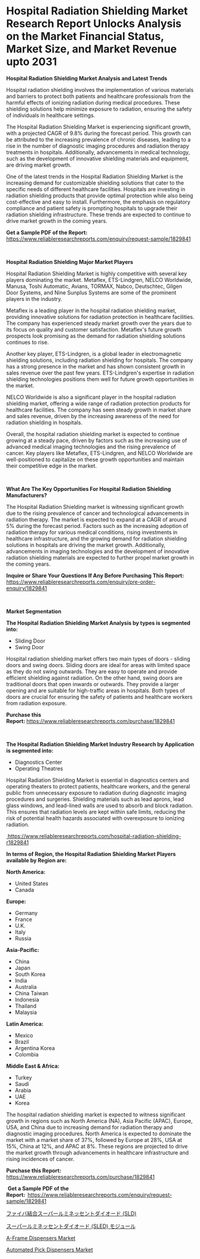 <p><h1>Hospital Radiation Shielding Market Research Report Unlocks Analysis on the Market Financial Status, Market Size, and Market Revenue upto 2031</h1></p><p><strong>Hospital Radiation Shielding Market Analysis and Latest Trends</strong></p>
<p><p>Hospital radiation shielding involves the implementation of various materials and barriers to protect both patients and healthcare professionals from the harmful effects of ionizing radiation during medical procedures. These shielding solutions help minimize exposure to radiation, ensuring the safety of individuals in healthcare settings.</p><p>The Hospital Radiation Shielding Market is experiencing significant growth, with a projected CAGR of 9.8% during the forecast period. This growth can be attributed to the increasing prevalence of chronic diseases, leading to a rise in the number of diagnostic imaging procedures and radiation therapy treatments in hospitals. Additionally, advancements in medical technology, such as the development of innovative shielding materials and equipment, are driving market growth.</p><p>One of the latest trends in the Hospital Radiation Shielding Market is the increasing demand for customizable shielding solutions that cater to the specific needs of different healthcare facilities. Hospitals are investing in radiation shielding products that provide optimal protection while also being cost-effective and easy to install. Furthermore, the emphasis on regulatory compliance and patient safety is prompting hospitals to upgrade their radiation shielding infrastructure. These trends are expected to continue to drive market growth in the coming years.</p></p>
<p><strong>Get a Sample PDF of the Report:&nbsp;</strong> <a href="https://www.reliableresearchreports.com/enquiry/request-sample/1829841">https://www.reliableresearchreports.com/enquiry/request-sample/1829841</a></p>
<p>&nbsp;</p>
<p><strong>Hospital Radiation Shielding Major Market Players</strong></p>
<p><p>Hospital Radiation Shielding Market is highly competitive with several key players dominating the market. Metaflex, ETS-Lindgren, NELCO Worldwide, Manusa, Toshi Automatic, Avians, TORMAX, Nabco, Deutschtec, Gilgen Door Systems, and Nine Sunplus Systems are some of the prominent players in the industry.</p><p>Metaflex is a leading player in the hospital radiation shielding market, providing innovative solutions for radiation protection in healthcare facilities. The company has experienced steady market growth over the years due to its focus on quality and customer satisfaction. Metaflex's future growth prospects look promising as the demand for radiation shielding solutions continues to rise.</p><p>Another key player, ETS-Lindgren, is a global leader in electromagnetic shielding solutions, including radiation shielding for hospitals. The company has a strong presence in the market and has shown consistent growth in sales revenue over the past few years. ETS-Lindgren's expertise in radiation shielding technologies positions them well for future growth opportunities in the market.</p><p>NELCO Worldwide is also a significant player in the hospital radiation shielding market, offering a wide range of radiation protection products for healthcare facilities. The company has seen steady growth in market share and sales revenue, driven by the increasing awareness of the need for radiation shielding in hospitals.</p><p>Overall, the hospital radiation shielding market is expected to continue growing at a steady pace, driven by factors such as the increasing use of advanced medical imaging technologies and the rising prevalence of cancer. Key players like Metaflex, ETS-Lindgren, and NELCO Worldwide are well-positioned to capitalize on these growth opportunities and maintain their competitive edge in the market.</p></p>
<p>&nbsp;</p>
<p><strong>What Are The Key Opportunities For Hospital Radiation Shielding Manufacturers?</strong></p>
<p><p>The Hospital Radiation Shielding market is witnessing significant growth due to the rising prevalence of cancer and technological advancements in radiation therapy. The market is expected to expand at a CAGR of around 5% during the forecast period. Factors such as the increasing adoption of radiation therapy for various medical conditions, rising investments in healthcare infrastructure, and the growing demand for radiation shielding solutions in hospitals are driving the market growth. Additionally, advancements in imaging technologies and the development of innovative radiation shielding materials are expected to further propel market growth in the coming years.</p></p>
<p><strong>Inquire or Share Your Questions If Any Before Purchasing This Report:</strong> <a href="https://www.reliableresearchreports.com/enquiry/pre-order-enquiry/1829841">https://www.reliableresearchreports.com/enquiry/pre-order-enquiry/1829841</a></p>
<p>&nbsp;</p>
<p><strong>Market Segmentation</strong></p>
<p><strong>The Hospital Radiation Shielding Market Analysis by types is segmented into:</strong></p>
<p><ul><li>Sliding Door</li><li>Swing Door</li></ul></p>
<p><p>Hospital radiation shielding market offers two main types of doors - sliding doors and swing doors. Sliding doors are ideal for areas with limited space as they do not swing outwards. They are easy to operate and provide efficient shielding against radiation. On the other hand, swing doors are traditional doors that open inwards or outwards. They provide a larger opening and are suitable for high-traffic areas in hospitals. Both types of doors are crucial for ensuring the safety of patients and healthcare workers from radiation exposure.</p></p>
<p><strong>Purchase this Report:&nbsp;</strong><a href="https://www.reliableresearchreports.com/purchase/1829841">https://www.reliableresearchreports.com/purchase/1829841</a></p>
<p>&nbsp;</p>
<p><strong>The Hospital Radiation Shielding Market Industry Research by Application is segmented into:</strong></p>
<p><ul><li>Diagnostics Center</li><li>Operating Theatres</li></ul></p>
<p><p>Hospital Radiation Shielding Market is essential in diagnostics centers and operating theaters to protect patients, healthcare workers, and the general public from unnecessary exposure to radiation during diagnostic imaging procedures and surgeries. Shielding materials such as lead aprons, lead glass windows, and lead-lined walls are used to absorb and block radiation. This ensures that radiation levels are kept within safe limits, reducing the risk of potential health hazards associated with overexposure to ionizing radiation.</p></p>
<p><a href="https://www.reliableresearchreports.com/hospital-radiation-shielding-r1829841">&nbsp;https://www.reliableresearchreports.com/hospital-radiation-shielding-r1829841</a></p>
<p><strong>In terms of Region, the Hospital Radiation Shielding Market Players available by Region are:</strong></p>
<p>
    <p> <strong> North America: </strong>
        <ul>
            <li>United States</li>
            <li>Canada</li>
        </ul>
        </p> 
    <p> <strong> Europe: </strong>
        <ul>
            <li>Germany</li>
            <li>France</li>
            <li>U.K.</li>
            <li>Italy</li>
            <li>Russia</li>
        </ul>
        </p> 
    <p> <strong> Asia-Pacific: </strong>
        <ul>
            <li>China</li>
            <li>Japan</li>
            <li>South Korea</li>
            <li>India</li>
            <li>Australia</li>
            <li>China Taiwan</li>
            <li>Indonesia</li>
            <li>Thailand</li>
            <li>Malaysia</li>
        </ul>
        </p> 
    <p> <strong> Latin America: </strong>
        <ul>
            <li>Mexico</li>
            <li>Brazil</li>
            <li>Argentina Korea</li>
            <li>Colombia</li>
        </ul>
        </p> 
    <p> <strong> Middle East & Africa: </strong>
        <ul>
            <li>Turkey</li>
            <li>Saudi</li>
            <li>Arabia</li>
            <li>UAE</li>
            <li>Korea</li>
        </ul>
    </p>
    </p>
<p><p>The hospital radiation shielding market is expected to witness significant growth in regions such as North America (NA), Asia Pacific (APAC), Europe, USA, and China due to increasing demand for radiation therapy and diagnostic imaging procedures. North America is expected to dominate the market with a market share of 37%, followed by Europe at 28%, USA at 15%, China at 12%, and APAC at 8%. These regions are projected to drive the market growth through advancements in healthcare infrastructure and rising incidences of cancer.</p></p>
<p><strong>Purchase this Report: </strong><a href="https://www.reliableresearchreports.com/purchase/1829841">https://www.reliableresearchreports.com/purchase/1829841</a></p>
<p>&nbsp;<strong>Get a Sample PDF of the Report:&nbsp;&nbsp;</strong><a href="https://www.reliableresearchreports.com/enquiry/request-sample/1829841">https://www.reliableresearchreports.com/enquiry/request-sample/1829841</a></p>
<p><strong></strong></p>
<p><p><a href="https://github.com/dathomson6534/Market-Research-Report-List-2/blob/main/7074079169641.md">ファイバ結合スーパールミネッセントダイオード (SLD)</a></p><p><a href="https://github.com/BoydYundt1/Market-Research-Report-List-2/blob/main/5669200169642.md">スーパールミネッセントダイオード (SLED) モジュール</a></p><p><a href="https://github.com/lamhaoka57/Market-Research-Report-List-1/blob/main/a-frame-dispensers-market.md">A-Frame Dispensers Market</a></p><p><a href="https://github.com/dancokkoe288/Market-Research-Report-List-1/blob/main/automated-pick-dispensers-market.md">Automated Pick Dispensers Market</a></p></p>